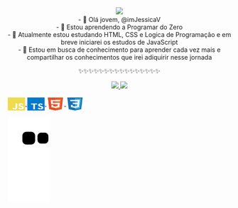 <div align="center">
<img src="https://media.giphy.com/media/j5oP7zSilio3SewxAA/giphy.gif"/>
</div>
<div align="center">
- 👋 Olá jovem, @imJessicaV
  <br>
- 👀 Estou aprendendo a Programar do Zero
  <br>
- 🌱 Atualmente estou estudando HTML, CSS e Logica de Programação e em breve iniciarei os estudos de JavaScript
  <br>
- 💞️ Estou em busca de conhecimento para aprender cada vez mais e compartilhar os conhecimentos que irei adiquirir nesse jornada
 <br>
  
  ✨✨✨✨✨✨✨✨✨✨✨✨✨✨✨✨
</div>
  
<div align="center">
  <a href="https://github.com/imjessicav">
  <img height="180em" src="https://github-readme-stats.vercel.app/api?username=imjessicav&show_icons=true&theme=tokyonight&include_all_commits=true&count_private=true"/>
  <img height="180em" src="https://github-readme-stats.vercel.app/api/top-langs/?username=imjessicav&layout=compact&langs_count=7&theme=tokyonight"/>
</div>
  
  
  <div style="display: inline_block"><br>
  <img align="center" alt="Rafa-Js" height="30" width="40" src="https://raw.githubusercontent.com/devicons/devicon/master/icons/javascript/javascript-plain.svg">
  <img align="center" alt="Rafa-Ts" height="30" width="40" src="https://raw.githubusercontent.com/devicons/devicon/master/icons/typescript/typescript-plain.svg">
  <img align="center" alt="Rafa-HTML" height="30" width="40" src="https://raw.githubusercontent.com/devicons/devicon/master/icons/html5/html5-original.svg">
  <img align="center" alt="Rafa-CSS" height="30" width="40" src="https://raw.githubusercontent.com/devicons/devicon/master/icons/css3/css3-original.svg">
  </div>
  
  ![Snake animation](https://github.com/imjessicav/imjessicav/blob/output/github-contribution-grid-snake.svg)

 
